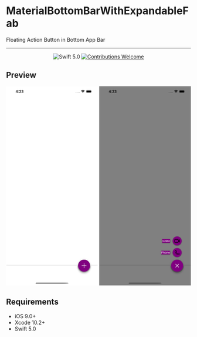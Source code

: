 # MaterialBottomBarWithExpandableFab
Floating Action Button in Bottom App Bar

----

<p align="center">
  <img src="https://img.shields.io/badge/Swift-5.0-orange.svg" alt="Swift 5.0" /> 
  <a href="https://github.com/jjochen/JJFloatingActionButton/issues"><img src="https://img.shields.io/badge/contributions-welcome-brightgreen.svg?style=flat" alt="Contributions Welcome" /></a>
</p>

## <a name="preview"></a>Preview

<p align="center">
  <img src="https://raw.githubusercontent.com/nabs107/MaterialBottomBarWithExpandableFab/master/Images/Simulator%20Screen%20Shot%20-%20iPhone%2012%20Pro%20Max%20-%202021-05-17%20at%2016.23.43.png" width='250' alt="Preview Basics"> 
  <img src="https://raw.githubusercontent.com/nabs107/MaterialBottomBarWithExpandableFab/master/Images/Simulator%20Screen%20Shot%20-%20iPhone%2012%20Pro%20Max%20-%202021-05-17%20at%2016.23.45.png" width='250' alt="Preview Configuration"> 
</p>

## <a name="requirements"></a>Requirements

- iOS 9.0+
- Xcode 10.2+
- Swift 5.0